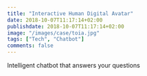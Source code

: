 ```yaml
---
title: "Interactive Human Digital Avatar"
date: 2018-10-07T11:17:14+02:00
publishdate: 2018-10-07T11:17:14+02:00
image: "/images/case/toia.jpg"
tags: ["Tech", "Chatbot"]
comments: false
---
```


Intelligent chatbot that answers your questions
